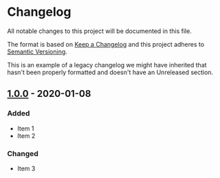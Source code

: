 # Changelog

All notable changes to this project will be documented in this file.

The format is based on [Keep a Changelog](http://keepachangelog.com/en/1.0.0/)
and this project adheres to [Semantic Versioning](http://semver.org/spec/v2.0.0.html).

This is an example of a legacy changelog we might have inherited that hasn't been properly formatted and doesn't have an Unreleased section.

## [1.0.0] - 2020-01-08
### Added
- Item 1
- Item 2

### Changed
- Item 3

[1.0.0]: https://github.com/rcmachado/changelog/compare/ae761ff...1.0.0
